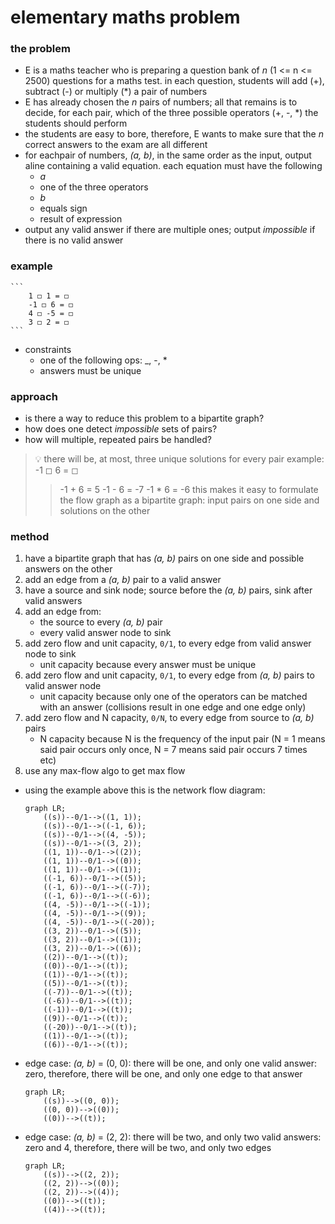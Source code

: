 # elementary maths problem
### the problem
* E is a maths teacher who is preparing a question bank of  *n* (1 <= n <= 2500) questions for a maths test. in each question, students will add (+), subtract (-) or multiply (*) a pair of numbers
* E has already chosen the *n* pairs of numbers; all that remains is to decide, for each pair, which of the three possible operators (+, -, *) the students should perform
* the students are easy to bore, therefore, E wants to make sure that the *n* correct answers to the exam are all different
* for eachpair of numbers, *(a, b)*, in the same order as the input, output aline containing a valid equation. each equation must have the following
    - *a*
    - one of the three operators
    - *b*
    - equals sign
    - result of expression
* output any valid answer if there are multiple ones; output *impossible* if there is no valid answer
### example

    ```
        1 ◻ 1 = ◻ 
        -1 ◻ 6 = ◻ 
        4 ◻ -5 = ◻ 
        3 ◻ 2 = ◻ 
    ```
* constraints
    - one of the following ops: _, -, *
    - answers must be unique
### approach
* is there a way to reduce this problem to a bipartite graph?
* how does one detect *impossible* sets of pairs?
* how will multiple, repeated pairs be handled?
> 💡 there will be, at most, three unique solutions for every pair
> example: -1 ◻ 6 = ◻
>> -1 + 6 = 5
>> -1 - 6 = -7
>> -1 * 6 = -6
> this makes it easy to formulate the flow graph as a bipartite graph: input pairs on one side and solutions on the other
### method
1. have a bipartite graph that has *(a, b)* pairs on one side and possible answers on the other
2. add an edge from a *(a, b)* pair to a valid answer
3. have a source and sink node; source before the *(a, b)* pairs, sink after valid answers
4. add an edge from:
    - the source to every *(a, b)* pair
    - every valid answer node to sink
5. add zero flow and unit capacity, `0/1`, to every edge from valid answer node to sink
    - unit capacity because every answer must be unique
6. add zero flow and unit capacity, `0/1`, to every edge from *(a, b)* pairs to valid answer node
    - unit capacity because only one of the operators can be matched with an answer (collisions result in one edge and one edge only)
7. add zero flow and N capacity, `0/N`, to every edge from source to *(a, b)* pairs
    - N capacity because N is the frequency of the input pair (N = 1 means said pair occurs only once, N = 7 means said pair occurs 7 times etc)
8. use any max-flow algo to get max flow

* using the example above this is the network flow diagram:

    ```mermaid
    graph LR;
        ((s))--0/1-->((1, 1));
        ((s))--0/1-->((-1, 6));
        ((s))--0/1-->((4, -5));
        ((s))--0/1-->((3, 2));
        ((1, 1))--0/1-->((2));
        ((1, 1))--0/1-->((0));
        ((1, 1))--0/1-->((1));
        ((-1, 6))--0/1-->((5));
        ((-1, 6))--0/1-->((-7));
        ((-1, 6))--0/1-->((-6));
        ((4, -5))--0/1-->((-1));
        ((4, -5))--0/1-->((9));
        ((4, -5))--0/1-->((-20));
        ((3, 2))--0/1-->((5));
        ((3, 2))--0/1-->((1));
        ((3, 2))--0/1-->((6));
        ((2))--0/1-->((t));
        ((0))--0/1-->((t));
        ((1))--0/1-->((t));
        ((5))--0/1-->((t));
        ((-7))--0/1-->((t));
        ((-6))--0/1-->((t));
        ((-1))--0/1-->((t));
        ((9))--0/1-->((t));
        ((-20))--0/1-->((t));
        ((1))--0/1-->((t));
        ((6))--0/1-->((t));
    ```

* edge case: *(a, b)* = (0, 0): there will be one, and only one valid answer: zero, therefore, there will be one, and only one edge to that answer

    ```mermaid
    graph LR;
        ((s))-->((0, 0));
        ((0, 0))-->((0));
        ((0))-->((t));
    ```

* edge case: *(a, b)* = (2, 2): there will be two, and only two valid answers: zero and 4, therefore, there will be two, and only two edges

    ```mermaid
    graph LR;
        ((s))-->((2, 2));
        ((2, 2))-->((0));
        ((2, 2))-->((4));
        ((0))-->((t));
        ((4))-->((t));
    ```

